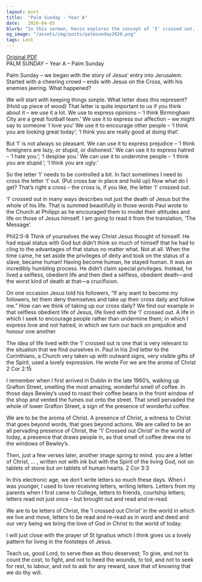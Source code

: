 ```yaml
---
layout: post
title:  "Palm Sunday - Year A"
date:   2020-04-05
blurb: "In this sermon, Kevin explores the concept of 'I' crossed out, symbolizing selflessness and obedience, as exemplified by Jesus. He emphasizes the importance of living a life of encouragement, love, and honor, rejecting prejudice and hatred. He also encourages us to be the 'aroma of Christ' and 'letters of Christ', being a presence and witness of Christ beyond words and actions."
og_image: "/assets/img/posts/palmsunday2020.png"
tags: Lent
---
```

[Original PDF](/assets/pdf/palmsunday2020.pdf)    
PALM SUNDAY – Year A – Palm Sunday

Palm Sunday – we began with the story of Jesus’ entry into Jerusalem. Started with a cheering crowd – ends with Jesus on the Cross, with his enemies jeering. What happened?

We will start with keeping things simple. What letter does this represent? (Hold up piece of wood) That letter is quite important to us if you think about it – we use it a lot. We use to express opinions – ‘I think Birmingham City are a great football team.’ We use it to express our affection – we might say to someone ‘I love you’ We use it to encourage other people – ‘I think you are looking great today’; ‘I think you are really good at doing that’.

But ‘I’ is not always so pleasant. We can use it to express prejudice – ‘I think foreigners are lazy, or stupid, or dishonest.’ We can use it to express hatred – ‘I hate you.’; ‘I despise you.’ We can use it to undermine people – ‘I think you are stupid.’; ‘I think you are ugly.’

So the letter ‘I’ needs to be controlled a bit. In fact sometimes I need to cross the letter ‘I’ out. (Put cross bar in place and hold up) Now what do I get? That’s right a cross – the cross is, if you like, the letter ‘I’ crossed out.

‘I’ crossed out in many ways describes not just the death of Jesus but the whole of his life. That is summed beautifully in those words Paul wrote to the Church at Philippi as he encouraged them to model their attitudes and life on those of Jesus himself. I am going to read it from the translation, ‘The Message’.

Phil2:5-8 Think of yourselves the way Christ Jesus thought of himself. He had equal status with God but didn’t think so much of himself that he had to cling to the advantages of that status no matter what. Not at all. When the time came, he set aside the privileges of deity and took on the status of a slave, became human! Having become human, he stayed human. It was an incredibly humbling process. He didn’t claim special privileges. Instead, he lived a selfless, obedient life and then died a selfless, obedient death—and the worst kind of death at that—a crucifixion.

On one occasion Jesus told his followers, “If any want to become my followers, let them deny themselves and take up their cross daily and follow me.” How can we think of taking up our cross daily? We find our example in that selfless obedient life of Jesus, life lived with the ‘I’ crossed out. A life in which I seek to encourage people rather than undermine them; in which I express love and not hatred, in which we turn our back on prejudice and honour one another.

The idea of life lived with the ‘I’ crossed out is one that is very relevant to the situation that we find ourselves in. Paul in his 2nd letter to the Corinthians, a Church very taken up with outward signs, very visible gifts of the Spirit, used a lovely expression. He wrote For we are the aroma of Christ 2 Cor 2:15

I remember when I first arrived in Dublin in the late 1960’s, walking up Grafton Street, smelling the most amazing, wonderful smell of coffee. In those days Bewley’s used to roast their coffee beans in the front window of the shop and vented the fumes out onto the street. That smell pervaded the whole of lower Grafton Street, a sign of the presence of wonderful coffee.

We are to be the aroma of Christ. A presence of Christ, a witness to Christ that goes beyond words, that goes beyond actions. We are called to be an all pervading presence of Christ, the ‘‘I’ Crossed out Christ’ in the world of today, a presence that draws people in, as that smell of coffee drew me to the windows of Bewley’s.

Then, just a few verses later, another image spring to mind. you are a letter of Christ, … , written not with ink but with the Spirit of the living God, not on tablets of stone but on tablets of human hearts. 2 Cor 3:3

In this electronic age, we don’t write letters so much these days. When I was younger, I used to love receiving letters, writing letters. Letters from my parents when I first came to College, letters to friends, courtship letters; letters read not just once – but brought out and read and re-read.

We are to be letters of Christ, the ‘I crossed out Christ’ in the world in which we live and move, letters to be read and re-read as in word and deed and our very being we bring the love of God in Christ to the world of today.

I will just close with the prayer of St Ignatius which I think gives us a lovely pattern for living in the footsteps of Jesus.

Teach us, good Lord, to serve thee as thou deservest; To give, and not to count the cost, to fight, and not to heed the wounds, to toil, and not to seek for rest, to labour, and not to ask for any reward, save that of knowing that we do thy will.
